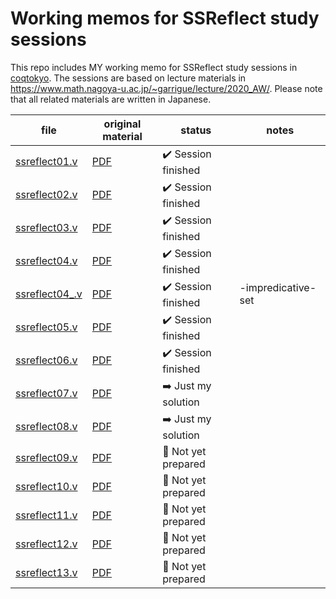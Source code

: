 # Working memos for SSReflect study sessions

This repo includes MY working memo for SSReflect study sessions in [coqtokyo](https://readcoqart.connpass.com/). The sessions are based on lecture materials in https://www.math.nagoya-u.ac.jp/~garrigue/lecture/2020_AW/. Please note that all related materials are written in Japanese.

|file|original material|status|notes|
|-|-|-|-|
|[ssreflect01.v](ssreflect01.v)|[PDF](https://www.math.nagoya-u.ac.jp/~garrigue/lecture/2020_AW/ssrcoq1.pdf)|:heavy_check_mark: Session finished||
|[ssreflect02.v](ssreflect02.v)|[PDF](https://www.math.nagoya-u.ac.jp/~garrigue/lecture/2020_AW/ssrcoq2.pdf)|:heavy_check_mark: Session finished||
|[ssreflect03.v](ssreflect03.v)|[PDF](https://www.math.nagoya-u.ac.jp/~garrigue/lecture/2020_AW/ssrcoq3.pdf)|:heavy_check_mark: Session finished||
|[ssreflect04.v](ssreflect04.v)|[PDF](https://www.math.nagoya-u.ac.jp/~garrigue/lecture/2020_AW/ssrcoq4.pdf)|:heavy_check_mark: Session finished||
|[ssreflect04_.v](ssreflect04_.v)|[PDF](https://www.math.nagoya-u.ac.jp/~garrigue/lecture/2020_AW/ssrcoq4.pdf)|:heavy_check_mark: Session finished|-impredicative-set||
|[ssreflect05.v](ssreflect05.v)|[PDF](https://www.math.nagoya-u.ac.jp/~garrigue/lecture/2020_AW/ssrcoq5.pdf)|:heavy_check_mark: Session finished||
|[ssreflect06.v](ssreflect06.v)|[PDF](https://www.math.nagoya-u.ac.jp/~garrigue/lecture/2020_AW/ssrcoq6.pdf)|:heavy_check_mark: Session finished||
|[ssreflect07.v](ssreflect07.v)|[PDF](https://www.math.nagoya-u.ac.jp/~garrigue/lecture/2020_AW/ssrcoq7.pdf)|:arrow_right: Just my solution||
|[ssreflect08.v](ssreflect08.v)|[PDF](https://www.math.nagoya-u.ac.jp/~garrigue/lecture/2020_AW/ssrcoq8.pdf)|:arrow_right: Just my solution||
|[ssreflect09.v](ssreflect09.v)|[PDF](https://www.math.nagoya-u.ac.jp/~garrigue/lecture/2020_AW/ssrcoq9.pdf)|:no_entry_sign: Not yet prepared||
|[ssreflect10.v](ssreflect10.v)|[PDF](https://www.math.nagoya-u.ac.jp/~garrigue/lecture/2020_AW/ssrcoq10.pdf)|:no_entry_sign: Not yet prepared||
|[ssreflect11.v](ssreflect11.v)|[PDF](https://www.math.nagoya-u.ac.jp/~garrigue/lecture/2020_AW/ssrcoq11.pdf)|:no_entry_sign: Not yet prepared||
|[ssreflect12.v](ssreflect12.v)|[PDF](https://www.math.nagoya-u.ac.jp/~garrigue/lecture/2020_AW/ssrcoq12.pdf)|:no_entry_sign: Not yet prepared||
|[ssreflect13.v](ssreflect13.v)|[PDF](https://www.math.nagoya-u.ac.jp/~garrigue/lecture/2020_AW/ssrcoq13.pdf)|:no_entry_sign: Not yet prepared||
